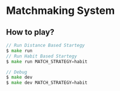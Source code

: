 # Matchmaking System

## How to play?

```go
// Run Distance Based Startegy
$ make run
// Run Habit Based Startegy
$ make run MATCH_STRATEGY=habit

// Debug
$ make dev
$ make dev MATCH_STRATEGY=habit
```
